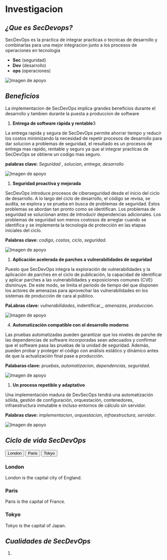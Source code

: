 # **Investigacion**

## _¿Que es SecDevops?_

SecDevOps es la practica de integrar practicas o tecnicas de desarrollo y combinarlas para una  mejor integracion junto a los procesos de operaciones en tecnologia

- **Sec** (seguridad)
- **Dev** (desarrollo)
- **ops** (operaciones)

![Imagen de apoyo](https://escoladaprogramacao.com.br/wp-content/uploads/2019/12/Princ%C3%ADpios-da-Entrega-de-Software.jpg)


## _Beneficios_

La implementacion de SecDevOps implica grandes beneficios durante el desarrollo y tambien durante la puesta a produccion de software

1. **Entrega de software rápida y rentable**3

 La entrega rapida y segura de SecDevOps permite ahorrar tiempo y reducir los costos minimizando la necesidad de repetir procesos de desarrollo para dar solucion a problemas de seguridad, el resultado es un procesos de entrega mas rapido, rentable y seguro ya que al integrar practicas de SecDevOps se obtiene un codigo mas seguro.

 **palabras clave:** _Seguridad_ , _solucion_, _entrega_, _desarrollo_

![Imagen de apoyo](https://i0.wp.com/sonria.com/wp-content/uploads/2016/07/negocio.jpg?fit=1600%2C1038&ssl=1)



1. **Seguridad proactiva y mejorada**

 SecDevOps introduce procesos de ciberseguridad desde el inicio del ciclo de desarrollo. A lo largo del ciclo de desarrollo, el código se revisa, se audita, se explora y se prueba en busca de problemas de seguridad. Estos problemas se abordan tan pronto como se identifican. Los problemas de seguridad se solucionan antes de introducir dependencias adicionales. Los problemas de seguridad son menos costosos de arreglar cuando se identifica y se implementa la tecnología de protección en las etapas iniciales del ciclo.

 **Palabras clave:** _codigo_, _costos_, _ciclo_, _seguridad_.


![Imagen de apoyo](https://i.ytimg.com/vi/G9oWJzd0rLA/maxresdefault.jpg)



1. **Aplicación acelerada de parches a vulnerabilidades de seguridad**

 Puesto que SecDevOps integra la exploración de vulnerabilidades y la aplicación de parches en el ciclo de publicación, la capacidad de identificar y aplicar parches a las vulnerabilidades y exposiciones comunes (CVE) disminuye. De este modo, se limita el periodo de tiempo del que disponen los actores de amenazas para aprovechar las vulnerabilidades en los sistemas de producción de cara al público.

 **PaLabras clave:** _vulnerabilidades_, indentificar_, _amenazas_, _produccion_.


![Imagen de apoyo](https://tse3.mm.bing.net/th?id=OIP.y6nJC1UtSJm0NJRrA_wxPgHaEP&pid=Api&P=0&h=180)


4. **Automatización compatible con el desarrollo moderno**

 Las pruebas automatizadas pueden garantizar que los niveles de parche de las dependencias de software incorporadas sean adecuados y confirmar que el software pasa las pruebas de la unidad de seguridad. Además, pueden probar y proteger el código con análisis estático y dinámico antes de que la actualización final pase a producción.

 **Palabaras clave:** _pruebas_, _automatizacion_, _dependencias_, _seguridad_.

 ![Imagen de apoyo](https://automatizacion-industrial.es/images/easyblog_articles/7/AUTOMATIZACION_PROFESIONAL.jpg)

1. **Un proceso repetible y adaptativo**

 Una implementación madura de DevSecOps tendrá una automatización sólida, gestión de configuración, orquestación, contenedores, infraestructura inmutable e incluso entornos de cálculo sin servidor.

 **Palabras clave:** _implementacion_, _orquestacion_, _infraestructura_, _servidor_.

 ![Imagen de apoyo](https://tse1.explicit.bing.net/th?id=OIP.tkDNCE6Lt9PbWPRpS-bwqQAAAA&pid=Api&P=0&h=180)



## _Ciclo de vida SecDevOps_

<div class="tab">
  <button class="tablinks" onclick="openCity(event, 'London')">London</button>
  <button class="tablinks" onclick="openCity(event, 'Paris')">Paris</button>
  <button class="tablinks" onclick="openCity(event, 'Tokyo')">Tokyo</button>
</div>

<div id="London" class="tabcontent">
  <h3>London</h3>
  <p>London is the capital city of England.</p>
</div>

<div id="Paris" class="tabcontent">
  <h3>Paris</h3>
  <p>Paris is the capital of France.</p>
</div>

<div id="Tokyo" class="tabcontent">
  <h3>Tokyo</h3>
  <p>Tokyo is the capital of Japan.</p>
</div>



## _Cualidades de SecDevOps_

1. 